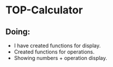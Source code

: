 # TOP-Calculator

<h2> Doing:</h2>

- I have created functions for display.
- Created functions for operations.
- Showing numbers + operation display.